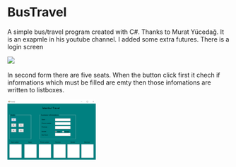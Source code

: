 # BusTravel
A simple bus/travel program created with  C#. Thanks to Murat Yücedağ. It is an exapmle in his youtube channel. I added some extra futures.
There is a login screen

<img src="secreenshot.png" width="200">

In second form there are five seats. When the button click first it chech if informations which must be filled are emty then those infomations are written to listboxes.

<img src="secondsecreenshot.png" width="200">
